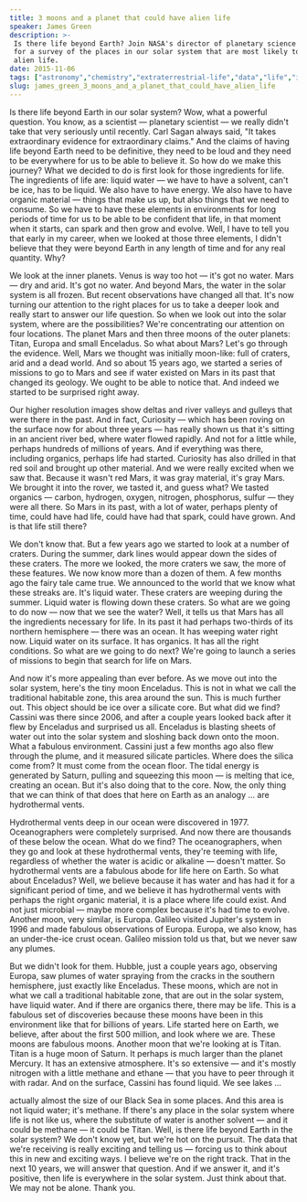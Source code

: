 ```yaml
---
title: 3 moons and a planet that could have alien life
speaker: James Green
description: >-
 Is there life beyond Earth? Join NASA's director of planetary science James Green
 for a survey of the places in our solar system that are most likely to harbor
 alien life.
date: 2015-11-06
tags: ["astronomy","chemistry","extraterrestrial-life","data","life","innovation","microbes","mars","microbiology","nature","nasa","science","physics","solar-system","universe","technology","water","astrobiology"]
slug: james_green_3_moons_and_a_planet_that_could_have_alien_life
---
```


Is there life beyond Earth in our solar system? Wow, what a powerful question. You know, as
a scientist — planetary scientist — we really didn't take that very seriously until
recently. Carl Sagan always said, "It takes extraordinary evidence for extraordinary
claims." And the claims of having life beyond Earth need to be definitive, they need to be
loud and they need to be everywhere for us to be able to believe it. So how do we make this
journey? What we decided to do is first look for those ingredients for life. The
ingredients of life are: liquid water — we have to have a solvent, can't be ice, has to be
liquid. We also have to have energy. We also have to have organic material — things that
make us up, but also things that we need to consume. So we have to have these elements in
environments for long periods of time for us to be able to be confident that life, in that
moment when it starts, can spark and then grow and evolve. Well, I have to tell you that
early in my career, when we looked at those three elements, I didn't believe that they
were beyond Earth in any length of time and for any real quantity. Why?

We look at the inner planets. Venus is way too hot — it's got no water. Mars — dry and
arid. It's got no water. And beyond Mars, the water in the solar system is all frozen. But
recent observations have changed all that. It's now turning our attention to the right
places for us to take a deeper look and really start to answer our life question. So when
we look out into the solar system, where are the possibilities? We're concentrating our
attention on four locations. The planet Mars and then three moons of the outer planets:
Titan, Europa and small Enceladus. So what about Mars? Let's go through the evidence. Well,
Mars we thought was initially moon-like: full of craters, arid and a dead world. And so
about 15 years ago, we started a series of missions to go to Mars and see if water existed
on Mars in its past that changed its geology. We ought to be able to notice that. And
indeed we started to be surprised right away.

Our higher resolution images show deltas and river valleys and gulleys that were there in
the past. And in fact, Curiosity — which has been roving on the surface now for about
three years — has really shown us that it's sitting in an ancient river bed, where water
flowed rapidly. And not for a little while, perhaps hundreds of millions of years. And if
everything was there, including organics, perhaps life had started. Curiosity has also
drilled in that red soil and brought up other material. And we were really excited when we
saw that. Because it wasn't red Mars, it was gray material, it's gray Mars. We brought it
into the rover, we tasted it, and guess what? We tasted organics — carbon, hydrogen,
oxygen, nitrogen, phosphorus, sulfur — they were all there. So Mars in its past, with a lot
of water, perhaps plenty of time, could have had life, could have had that spark, could
have grown. And is that life still there?

We don't know that. But a few years ago we started to look at a number of craters. During
the summer, dark lines would appear down the sides of these craters. The more we looked,
the more craters we saw, the more of these features. We now know more than a dozen of
them. A few months ago the fairy tale came true. We announced to the world that we know
what these streaks are. It's liquid water. These craters are weeping during the summer.
Liquid water is flowing down these craters. So what are we going to do now — now that we
see the water? Well, it tells us that Mars has all the ingredients necessary for life. In
its past it had perhaps two-thirds of its northern hemisphere — there was an ocean. It has
weeping water right now. Liquid water on its surface. It has organics. It has all the
right conditions. So what are we going to do next? We're going to launch a series of
missions to begin that search for life on Mars.

And now it's more appealing than ever before. As we move out into the solar system, here's
the tiny moon Enceladus. This is not in what we call the traditional habitable zone, this
area around the sun. This is much further out. This object should be ice over a silicate
core. But what did we find? Cassini was there since 2006, and after a couple years looked
back after it flew by Enceladus and surprised us all. Enceladus is blasting sheets of
water out into the solar system and sloshing back down onto the moon. What a fabulous
environment. Cassini just a few months ago also flew through the plume, and it measured
silicate particles. Where does the silica come from? It must come from the ocean floor.
The tidal energy is generated by Saturn, pulling and squeezing this moon — is melting that
ice, creating an ocean. But it's also doing that to the core. Now, the only thing that we
can think of that does that here on Earth as an analogy ... are hydrothermal
vents.

Hydrothermal vents deep in our ocean were discovered in 1977. Oceanographers were
completely surprised. And now there are thousands of these below the ocean. What do we
find? The oceanographers, when they go and look at these hydrothermal vents, they're
teeming with life, regardless of whether the water is acidic or alkaline — doesn't matter.
So hydrothermal vents are a fabulous abode for life here on Earth. So what about Enceladus?
Well, we believe because it has water and has had it for a significant period of time, and
we believe it has hydrothermal vents with perhaps the right organic material, it is a
place where life could exist. And not just microbial — maybe more complex because it's had
time to evolve. Another moon, very similar, is Europa. Galileo visited Jupiter's system in
1996 and made fabulous observations of Europa. Europa, we also know, has an under-the-ice
crust ocean. Galileo mission told us that, but we never saw any plumes.

But we didn't look for them. Hubble, just a couple years ago, observing Europa, saw plumes
of water spraying from the cracks in the southern hemisphere, just exactly like
Enceladus. These moons, which are not in what we call a traditional habitable zone, that
are out in the solar system, have liquid water. And if there are organics there, there may
be life. This is a fabulous set of discoveries because these moons have been in this
environment like that for billions of years. Life started here on Earth, we believe, after
about the first 500 million, and look where we are. These moons are fabulous moons. Another
moon that we're looking at is Titan. Titan is a huge moon of Saturn. It perhaps is much
larger than the planet Mercury. It has an extensive atmosphere. It's so extensive — and
it's mostly nitrogen with a little methane and ethane — that you have to peer through it
with radar. And on the surface, Cassini has found liquid. We see lakes ...

actually almost the size of our Black Sea in some places. And this area is not liquid
water; it's methane. If there's any place in the solar system where life is not like us,
where the substitute of water is another solvent — and it could be methane — it could be
Titan. Well, is there life beyond Earth in the solar system? We don't know yet, but we're
hot on the pursuit. The data that we're receiving is really exciting and telling us —
forcing us to think about this in new and exciting ways. I believe we're on the right
track. That in the next 10 years, we will answer that question. And if we answer it, and
it's positive, then life is everywhere in the solar system. Just think about that. We may
not be alone. Thank you.

<!--
ad_duration=3.33
comment_count=51
event="TED Talks Live"
external_start_time=0
has_talk_citation=0
intro_duration=11.82
is_subtitle_required="False"
is_talk_featured="True"
language="en"
language_swap="False"
native_language="en"
number_of_related_talks=6
number_of_speakers=1
number_of_subtitled_videos=30
number_of_tags=18
number_of_talk_download_languages=30
number_of_talk_more_resources=0
number_of_talk_recommendations=1
number_of_talks_take_actions=2
post_ad_duration=0.83
published_timestamp="2016-08-16 15:08:21"
recording_date="2015-11-06"
speaker_description="Space physicist"
speaker_is_published=1
speaker_name="James Green"
talk_more_resources=[]
talk_name="3 moons and a planet that could have alien life"
talk_recommendations_blurb="Check out more more resources on the search for life elsewhere in the solar system, curated by James Green."
talks_tags=["astronomy","chemistry","extraterrestrial-life","data","life","innovation","microbes","mars","microbiology","nature","nasa","science","physics","solar-system","universe","technology","water","astrobiology"]
url_audio="https://download.ted.com/talks/JamesGreen_2015P.mp3?apikey=acme-roadrunner"
url_photo_speaker="https://pe.tedcdn.com/images/ted/e90f362251d9e40a638b6e2e682b9f7f71886499_254x191.jpg"
url_photo_talk="https://s3.amazonaws.com/talkstar-photos/uploads/acec2fff-a51e-4ab6-a558-404f0d5783e3/JamesGreen_2015P-embed.jpg"
url_webpage="https://www.ted.com/talks/james_green_3_moons_and_a_planet_that_could_have_alien_life"
video_type_name="TED Stage Talk"
-->